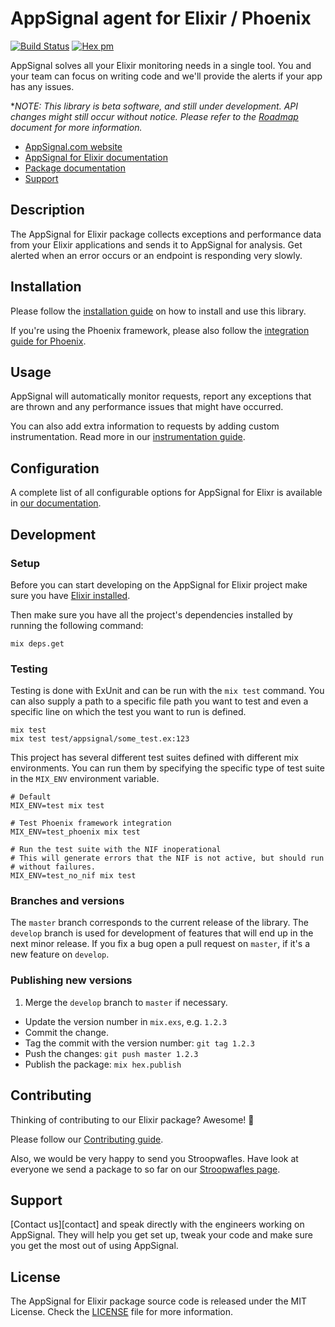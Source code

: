 # AppSignal agent for Elixir / Phoenix

[![Build Status](https://travis-ci.org/appsignal/appsignal-elixir.png?branch=master)](https://travis-ci.org/appsignal/appsignal-elixir)
[![Hex pm](http://img.shields.io/hexpm/v/appsignal.svg?style=flat)](https://hex.pm/packages/appsignal)

AppSignal solves all your Elixir monitoring needs in a single tool. You and your
team can focus on writing code and we'll provide the alerts if your app has any
issues.

**NOTE: This library is beta software, and still under development. API changes
might still occur without notice. Please refer to the [Roadmap](Roadmap.md)
document for more information.*

- [AppSignal.com website](https://appsignal.com/)
- [AppSignal for Elixir documentation](http://docs.appsignal.com/elixir/)
- [Package documentation](https://hexdocs.pm/appsignal/)
- [Support](support@appsignal.com)

## Description

The AppSignal for Elixir package collects exceptions and performance data from
your Elixir applications and sends it to AppSignal for analysis. Get alerted
when an error occurs or an endpoint is responding very slowly.

## Installation

Please follow the [installation
guide](http://docs.appsignal.com/elixir/installation.html) on how to install
and use this library.

If you're using the Phoenix framework, please also follow the [integration guide
for Phoenix](http://docs.appsignal.com/elixir/integrations/phoenix.html).

## Usage

AppSignal will automatically monitor requests, report any exceptions that are
thrown and any performance issues that might have occurred.

You can also add extra information to requests by adding custom
instrumentation. Read more in our [instrumentation
guide](http://docs.appsignal.com/elixir/instrumentation/).

## Configuration

A complete list of all configurable options for AppSignal for Elixr is
available in [our
documentation](http://docs.appsignal.com/elixir/configuration/).

## Development

### Setup

Before you can start developing on the AppSignal for Elixir project make sure
you have [Elixir installed](http://elixir-lang.org/install.html).

Then make sure you have all the project's dependencies installed by running the
following command:

```
mix deps.get
```

### Testing

Testing is done with ExUnit and can be run with the `mix test` command. You can
also supply a path to a specific file path you want to test and even a specific
line on which the test you want to run is defined.

```
mix test
mix test test/appsignal/some_test.ex:123
```

This project has several different test suites defined with different mix
environments. You can run them by specifying the specific type of test suite in
the `MIX_ENV` environment variable.

```
# Default
MIX_ENV=test mix test

# Test Phoenix framework integration
MIX_ENV=test_phoenix mix test

# Run the test suite with the NIF inoperational
# This will generate errors that the NIF is not active, but should run
# without failures.
MIX_ENV=test_no_nif mix test
```

### Branches and versions

The `master` branch corresponds to the current release of the
library. The `develop` branch is used for development of features that
will end up in the next minor release. If you fix a bug open a pull
request on `master`, if it's a new feature on `develop`.

### Publishing new versions

1. Merge the `develop` branch to `master` if necessary.
-  Update the version number in `mix.exs`, e.g. `1.2.3`
-  Commit the change.
-  Tag the commit with the version number: `git tag 1.2.3`
-  Push the changes: `git push master 1.2.3`
-  Publish the package: `mix hex.publish`

## Contributing

Thinking of contributing to our Elixir package? Awesome! 🚀

Please follow our [Contributing guide][contributing-guide].

Also, we would be very happy to send you Stroopwafles. Have look at everyone
we send a package to so far on our [Stroopwafles page][waffles-page].

## Support

[Contact us][contact] and speak directly with the engineers working on
AppSignal. They will help you get set up, tweak your code and make sure you get
the most out of using AppSignal.

## License

The AppSignal for Elixir package source code is released under the MIT License.
Check the [LICENSE](LICENSE) file for more information.

[contributing-guide]: http://docs.appsignal.com/appsignal/contributing.html
[waffles-page]: https://appsignal.com/waffles
